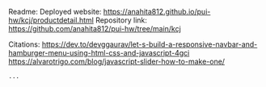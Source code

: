 Readme:
    Deployed website: https://anahita812.github.io/pui-hw/kcj/productdetail.html
    Repository link: https://github.com/anahita812/pui-hw/tree/main/kcj

Citations:
    https://dev.to/devggaurav/let-s-build-a-responsive-navbar-and-hamburger-menu-using-html-css-and-javascript-4gci
    https://alvarotrigo.com/blog/javascript-slider-how-to-make-one/ 

    ... 
